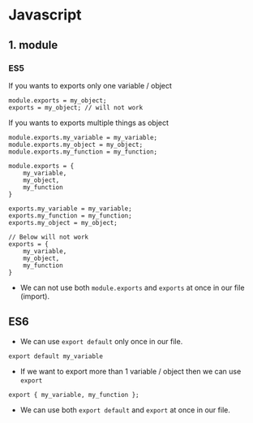 # Javascript

## 1. module

### ES5

If you wants to exports only one variable / object

```JS
module.exports = my_object;
exports = my_object; // will not work
```

If you wants to exports multiple things as object

```JS
module.exports.my_variable = my_variable;
module.exports.my_object = my_object;
module.exports.my_function = my_function;

module.exports = {
    my_variable,
    my_object,
    my_function
}

exports.my_variable = my_variable;
exports.my_function = my_function;
exports.my_object = my_object;

// Below will not work
exports = {
    my_variable,
    my_object,
    my_function
}
```

- We can not use both `module.exports` and `exports` at once in our file (import).

## ES6

- We can use `export default` only once in our file.

```JS
export default my_variable
```

- If we want to export more than 1 variable / object then we can use `export`

```JS
export { my_variable, my_function };
```

- We can use both `export default` and `export` at once in our file.
